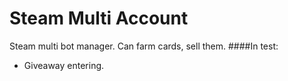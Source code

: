# Steam Multi Account
Steam multi bot manager.
Can farm cards, sell them.
####In test:
* Giveaway entering.
